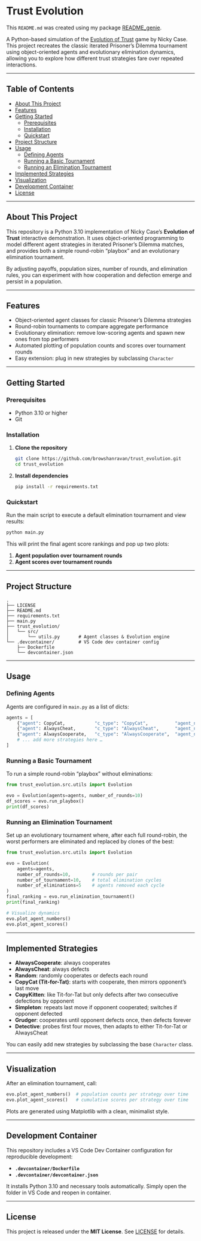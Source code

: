 # Trust Evolution

This `README.md` was created using my package [README_genie](https://github.com/browshanravan/README_genie).

A Python-based simulation of the [Evolution of Trust](https://ncase.me/trust/) game by Nicky Case. This project recreates the classic iterated Prisoner’s Dilemma tournament using object-oriented agents and evolutionary elimination dynamics, allowing you to explore how different trust strategies fare over repeated interactions.

---

## Table of Contents

- [About This Project](#about-this-project)  
- [Features](#features)  
- [Getting Started](#getting-started)  
  - [Prerequisites](#prerequisites)  
  - [Installation](#installation)  
  - [Quickstart](#quickstart)  
- [Project Structure](#project-structure)  
- [Usage](#usage)  
  - [Defining Agents](#defining-agents)  
  - [Running a Basic Tournament](#running-a-basic-tournament)  
  - [Running an Elimination Tournament](#running-an-elimination-tournament)  
- [Implemented Strategies](#implemented-strategies)  
- [Visualization](#visualization)  
- [Development Container](#development-container)  
- [License](#license)  

---

## About This Project

This repository is a Python 3.10 implementation of Nicky Case’s **Evolution of Trust** interactive demonstration. It uses object-oriented programming to model different agent strategies in iterated Prisoner’s Dilemma matches, and provides both a simple round-robin “playbox” and an evolutionary elimination tournament.  

By adjusting payoffs, population sizes, number of rounds, and elimination rules, you can experiment with how cooperation and defection emerge and persist in a population.

---

## Features

- Object-oriented agent classes for classic Prisoner’s Dilemma strategies  
- Round-robin tournaments to compare aggregate performance  
- Evolutionary elimination: remove low-scoring agents and spawn new ones from top performers  
- Automated plotting of population counts and scores over tournament rounds  
- Easy extension: plug in new strategies by subclassing `Character`  

---

## Getting Started

### Prerequisites

- Python 3.10 or higher
- Git  

### Installation

1. **Clone the repository**  
   ```bash
   git clone https://github.com/browshanravan/trust_evolution.git
   cd trust_evolution
   ```

2. **Install dependencies**  
   ```bash
   pip install -r requirements.txt
   ```

### Quickstart

Run the main script to execute a default elimination tournament and view results:

```bash
python main.py
```

This will print the final agent score rankings and pop up two plots:  
1. **Agent population over tournament rounds**  
2. **Agent scores over tournament rounds**

---

## Project Structure

```
.
├── LICENSE
├── README.md
├── requirements.txt
├── main.py
├── trust_evolution/
│   └── src/
│       └── utils.py       # Agent classes & Evolution engine
└── .devcontainer/         # VS Code dev container config
    ├── Dockerfile
    └── devcontainer.json
```

---

## Usage

### Defining Agents

Agents are configured in `main.py` as a list of dicts:

```python
agents = [
    {"agent": CopyCat,           "c_type": "CopyCat",          "agent_numbers": 5,  "payoff": 3, "cost": 1},
    {"agent": AlwaysCheat,       "c_type": "AlwaysCheat",      "agent_numbers": 5,  "payoff": 3, "cost": 1},
    {"agent": AlwaysCooperate,   "c_type": "AlwaysCooperate",  "agent_numbers": 15, "payoff": 3, "cost": 1},
    # ... add more strategies here …
]
```

### Running a Basic Tournament

To run a simple round-robin “playbox” without eliminations:

```python
from trust_evolution.src.utils import Evolution

evo = Evolution(agents=agents, number_of_rounds=10)
df_scores = evo.run_playbox()
print(df_scores)
```

### Running an Elimination Tournament

Set up an evolutionary tournament where, after each full round-robin, the worst performers are eliminated and replaced by clones of the best:

```python
from trust_evolution.src.utils import Evolution

evo = Evolution(
    agents=agents,
    number_of_rounds=10,        # rounds per pair
    number_of_tournament=10,    # total elimination cycles
    number_of_eliminations=5    # agents removed each cycle
)
final_ranking = evo.run_elimination_tournament()
print(final_ranking)

# Visualize dynamics
evo.plot_agent_numbers()
evo.plot_agent_scores()
```

---

## Implemented Strategies

- **AlwaysCooperate**: always cooperates  
- **AlwaysCheat**: always defects  
- **Random**: randomly cooperates or defects each round  
- **CopyCat (Tit-for-Tat)**: starts with cooperate, then mirrors opponent’s last move  
- **CopyKitten**: like Tit-for-Tat but only defects after two consecutive defections by opponent  
- **Simpleton**: repeats last move if opponent cooperated; switches if opponent defected  
- **Grudger**: cooperates until opponent defects once, then defects forever  
- **Detective**: probes first four moves, then adapts to either Tit-for-Tat or AlwaysCheat  

You can easily add new strategies by subclassing the base `Character` class.

---

## Visualization

After an elimination tournament, call:

```python
evo.plot_agent_numbers()  # population counts per strategy over time
evo.plot_agent_scores()   # cumulative scores per strategy over time
```

Plots are generated using Matplotlib with a clean, minimalist style.

---

## Development Container

This repository includes a VS Code Dev Container configuration for reproducible development:

- **`.devcontainer/Dockerfile`**  
- **`.devcontainer/devcontainer.json`**  

It installs Python 3.10 and necessary tools automatically. Simply open the folder in VS Code and reopen in container.

---

## License

This project is released under the **MIT License**. See [LICENSE](LICENSE) for details.